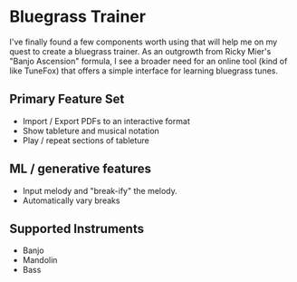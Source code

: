 # Bluegrass Trainer

I've finally found a few components worth using that will help me on my quest to
create a bluegrass trainer. As an outgrowth from Ricky Mier's "Banjo Ascension"
formula, I see a broader need for an online tool (kind of like TuneFox) that
offers a simple interface for learning bluegrass tunes.

## Primary Feature Set

- Import / Export PDFs to an interactive format
- Show tableture and musical notation
- Play / repeat sections of tableture

## ML / generative features

- Input melody and "break-ify" the melody.
- Automatically vary breaks

## Supported Instruments

- Banjo
- Mandolin
- Bass